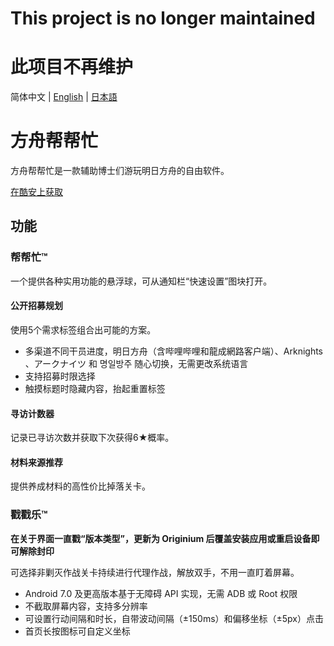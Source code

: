 # This project is no longer maintained
# 此项目不再维护

简体中文 | [English](README_EN.md) | [日本語](README_JP.md)
# 方舟帮帮忙
方舟帮帮忙是一款辅助博士们游玩明日方舟的自由软件。

[在酷安上获取](https://www.coolapk.com/apk/com.icebem.akt)
## 功能
### 帮帮忙™
一个提供各种实用功能的悬浮球，可从通知栏“快速设置”图块打开。
#### 公开招募规划
使用5个需求标签组合出可能的方案。
- 多渠道不同干员进度，明日方舟（含哔哩哔哩和龍成網路客户端）、Arknights 、アークナイツ 和 명일방주 随心切换，无需更改系统语言
- 支持招募时限选择
- 触摸标题时隐藏内容，抬起重置标签
#### 寻访计数器
记录已寻访次数并获取下次获得6★概率。
#### 材料来源推荐
提供养成材料的高性价比掉落关卡。
### 戳戳乐™
**在关于界面一直戳“版本类型”，更新为 Originium 后覆盖安装应用或重启设备即可解除封印**

可选择非剿灭作战关卡持续进行代理作战，解放双手，不用一直盯着屏幕。
- Android 7.0 及更高版本基于无障碍 API 实现，无需 ADB 或 Root 权限
- 不截取屏幕内容，支持多分辨率
- 可设置行动间隔和时长，自带波动间隔（±150ms）和偏移坐标（±5px）点击
- 首页长按图标可自定义坐标
